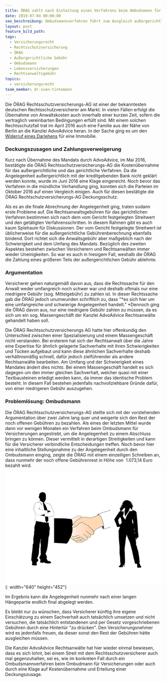 ```yaml
---
title: ÖRAG zahlt nach Einleitung eines Verfahrens beim Ombudsmann für Versicherungen
date: 2019-07-04 00:00:00
seo_beschreibung: Ombudsmannverfahren führt zum Ausgleich außergerichtlicher Rechtsanwaltskosten
layout: post
feature_bild_path:
tags:
  - Versicherungsrecht
  - Rechtsschutzversicherung
  - ÖRAG
  - Außergerichtliche Gebühr
  - Ombudsmann
  - Lebensversicherungen
  - Rechtsanwaltsgebühr
topics:
  - versicherungsrecht
team_member: dr-sven-tintemann
---
```


Die ÖRAG Rechtsschutzversicherungs-AG ist einer der bekanntesten deutschen Rechtsschutzversicherer am Markt. In vielen F&auml;llen erfolgt die &Uuml;bernahme von Anwaltskosten auch innerhalb einer kurzen Zeit, sofern die vertraglich vereinbarten Bedingungen erf&uuml;llt sind. Mit einem solchen Rechtsschutzfall trat im April 2016 auch eine Familie aus der N&auml;he von Berlin an die Kanzlei AdvoAdvice heran. In der Sache ging es um den [Widerruf eines Darlehens](https://advoadvice.de/themen/bank-und-kapitalmarktrecht/)&nbsp;f&uuml;r eine Immobilie.&nbsp;

### Deckungszusagen und Zahlungsverweigerung

Kurz nach &Uuml;bernahme des Mandats durch AdvoAdvice, im Mai 2016, best&auml;tigte die ÖRAG Rechtsschutzversicherungs-AG die Kosten&uuml;bernahme f&uuml;r das au&szlig;ergerichtliche und das gerichtliche Verfahren. Da die Angelegenheit au&szlig;ergerichtlich mit der kreditgebenden Bank nicht gekl&auml;rt werden konnte, wurde im Juni 2016 eine Klage eingereicht. Noch bevor das Verfahren in die m&uuml;ndliche Verhandlung ging, konnten sich die Parteien im Oktober 2016 auf einen Vergleich einigen. Auch f&uuml;r diesen best&auml;tigte die ÖRAG Rechtschutzversicherungs-AG Deckungsschutz.

Als es an die finale Abrechnung der Angelegenheit ging, traten sodann erste Probleme auf. Die Rechtsanwaltsgeb&uuml;hren f&uuml;r das gerichtlichen Verfahren bestimmen sich nach dem vom Gericht festgelegten Streitwert und den get&auml;tigten Verfahrensschritten. In diesem Rahmen gibt es auch kaum Spielraum f&uuml;r Diskussionen. Der vom Gericht festgelegte Streitwert ist &uuml;blicherweise f&uuml;r die au&szlig;ergerichtliche Geb&uuml;hrenberechnung ebenfalls bindend. Dort richtet sich die Anwaltsgeb&uuml;hr aber ma&szlig;geblich nach der Schwierigkeit und dem Umfang des Mandats. Bez&uuml;glich des zweiten Aspektes bestehen zwischen Versicherern und Rechtsanw&auml;lten immer wieder Uneinigkeiten. So war es auch in hiesigem Fall, weshalb die ÖRAG die Zahlung eines grö&szlig;eren Teils der au&szlig;ergerichtlichen Geb&uuml;hr ablehnte.

### Argumentation&nbsp;

Versicherer gehen naturgem&auml;&szlig; davon aus, dass die Rechtssache f&uuml;r den Anwalt weder umfangreich noch schwer war und deshalb oftmals nur eine niedrigere Geb&uuml;hr (sog. Mittelgeb&uuml;hr) zu zahlen ist. In dieser Rechtssache gab die ÖRAG jedoch unumwunden schriftlich zu, dass "*es sich hier um eine umfangreiche und schwierige Angelegenheit handelt."&nbsp;*Dennoch ging die ÖRAG davon aus, nur eine niedrigere Geb&uuml;hr zahlen zu m&uuml;ssen, da es sich um ein sog. Massengesch&auml;ft der Kanzlei AdvoAdvice Rechtsanw&auml;lte gehandelt haben soll.

Die ÖRAG Rechtsschutzversicherungs AG hatte hier offenkundig den Unterschied zwischen einer Spezialisierung und einem Massengesch&auml;ft nicht verstanden. Bei ersterem hat sich der Rechtsanwalt &uuml;ber die Jahre eine Expertise f&uuml;r &auml;hnlich gelagerte Sachverhalte mit ihren Schwierigkeiten und T&uuml;cken aufgebaut und kann diese &auml;hnlichen Sachverhalte deshalb verh&auml;ltnism&auml;&szlig;ig schnell, daf&uuml;r jedoch zielf&uuml;hrender als andere Rechtsanw&auml;lte bearbeiten. Am Umfang und der Schwierigkeit eines Mandates &auml;ndert dies nichts. Bei einem Massengesch&auml;ft handelt es sich dagegen um den immer gleichen Sachverhalt, welcher quasi mit einer Textbausteinen erledigt werden kann, da immer das identische Problem besteht. In diesem Fall bestehen jedenfalls nachvollziehbare Gr&uuml;nde daf&uuml;r, von einer niedrigeren Geb&uuml;hr auszugehen.

### Problemlösung: Ombudsmann

Die ÖRAG Rechtsschutzversicherungs-AG stellte sich mit der vorstehenden Argumentation &uuml;ber zwei Jahre lang quer und weigerte sich den Rest der noch offenen Geb&uuml;hren zu bezahlen. Als eines der letzten Mittel wurde dann vor wenigen Monaten ein Verfahren beim Ombudsmann f&uuml;r Versicherungen angestrebt, um die Angelegenheit zu einem Abschluss bringen zu können. Dieser vermittelt in derartigen Streitigkeiten und kann f&uuml;r die Versicherer verbindliche Entscheidungen treffen. Noch bevor hier eine inhaltliche Stellungsnahme zu der Angelegenheit durch den Ombudsmann einging, zeigte die ÖRAG mit einem einzeiligen Schreiben an, dass nunmehr der noch offene Geb&uuml;hrenrest in Höhe von&nbsp; 1.073,14 Euro bezahlt wird.&nbsp;

![Einigung - Foto Pixabay](/uploads/handshake-526408-640.jpg "Zahlung der ÖRAG nach Ombudsmannverfahren"){: width="640" height="452"}

Im Ergebnis kann die Angelegenheit nunmehr nach einer langen H&auml;ngepartie endlich final abgelegt werden.

Es bleibt nur zu w&uuml;nschen, dass Versicherer k&uuml;nftig ihre eigene Einsch&auml;tzung zu einem Sachverhalt auch tats&auml;chlich umsetzen und nicht versuchen, die tats&auml;chlich entstandenen und per Gesetz vorgeschriebenen Geb&uuml;hren durch eine Hintert&uuml;r "zu dr&uuml;cken". Den Versicherungsnehmer wird es jedenfalls freuen, da dieser sonst den Rest der Geb&uuml;hren h&auml;tte ausgleichen m&uuml;ssen.

Die Kanzlei AdvoAdvice Rechtsanw&auml;lte hat hier wieder einmal bewiesen, dass es sich lohnt, bei einem Streit mit dem Rechtsschutzversicherer auch mal gegenzuhalten, sei es, wie im konkreten Fall durch ein Ombudsmannverfahren beim Ombudmann f&uuml;r Versicherungen oder auch durch eine Klage auf Kosten&uuml;bernahme und Erteilung einer Deckungszusage.